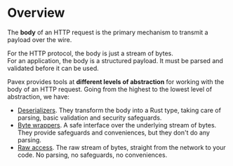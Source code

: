 # Overview

The **body** of an HTTP request is the primary mechanism to transmit a payload over the wire.  

For the HTTP protocol, the body is just a stream of bytes.  
For an application, the body is a structured payload.
It must be parsed and validated before it can be used.

Pavex provides tools at **different levels of abstraction** for working with the body of an HTTP request.
Going from the highest to the lowest level of abstraction, we have:

- [Deserializers](deserializers/index.md). 
  They transform the body into a Rust type, taking care of parsing, basic validation and security safeguards.
- [Byte wrappers](byte_wrappers.md).
  A safe interface over the underlying stream of bytes. 
  They provide safeguards and conveniences, but they don't do any parsing.
- [Raw access](../wire_data.md).
  The raw stream of bytes, straight from the network to your code. 
  No parsing, no safeguards, no conveniences.